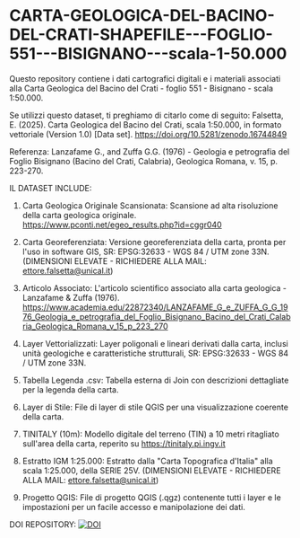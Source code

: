 # CARTA-GEOLOGICA-DEL-BACINO-DEL-CRATI-SHAPEFILE---FOGLIO-551---BISIGNANO---scala-1-50.000

Questo repository contiene i dati cartografici digitali e i materiali associati alla Carta Geologica del Bacino del Crati - foglio 551 - Bisignano - scala 1:50.000. 

Se utilizzi questo dataset, ti preghiamo di citarlo come di seguito:
Falsetta, E. (2025). Carta Geologica del Bacino del Crati, scala 1:50.000, in formato vettoriale (Version 1.0) [Data set]. https://doi.org/10.5281/zenodo.16744849 

Referenza: Lanzafame G., and Zuffa G.G. (1976) - Geologia e petrografia del Foglio Bisignano (Bacino del Crati, Calabria), Geologica Romana, v. 15, p. 223-270.

IL DATASET INCLUDE:

1. Carta Geologica Originale Scansionata: Scansione ad alta risoluzione della carta geologica originale. https://www.pconti.net/egeo_results.php?id=cggr040

2. Carta Georeferenziata: Versione georeferenziata della carta, pronta per l'uso in software GIS, SR: EPSG:32633 - WGS 84 / UTM zone 33N. (DIMENSIONI ELEVATE - RICHIEDERE ALLA MAIL: ettore.falsetta@unical.it)

3. Articolo Associato: L'articolo scientifico associato alla carta geologica - Lanzafame & Zuffa (1976). https://www.academia.edu/22872340/LANZAFAME_G_e_ZUFFA_G_G_1976_Geologia_e_petrografia_del_Foglio_Bisignano_Bacino_del_Crati_Calabria_Geologica_Romana_v_15_p_223_270

4. Layer Vettorializzati: Layer poligonali e lineari derivati dalla carta, inclusi unità geologiche e caratteristiche strutturali, SR: EPSG:32633 - WGS 84 / UTM zone 33N.

5. Tabella Legenda .csv: Tabella esterna di Join con descrizioni dettagliate per la legenda della carta.

6. Layer di Stile: File di layer di stile QGIS per una visualizzazione coerente della carta.

7. TINITALY (10m): Modello digitale del terreno (TIN) a 10 metri ritagliato sull'area della carta, reperito su https://tinitaly.pi.ingv.it

8. Estratto IGM 1:25.000: Estratto dalla "Carta Topografica d'Italia" alla scala 1:25.000, della SERIE 25V. (DIMENSIONI ELEVATE - RICHIEDERE ALLA MAIL: ettore.falsetta@unical.it)

9. Progetto QGIS: File di progetto QGIS (.qgz) contenente tutti i layer e le impostazioni per un facile accesso e manipolazione dei dati.

DOI REPOSITORY: <a href="https://doi.org/10.5281/zenodo.16744848"><img src="https://zenodo.org/badge/1032421943.svg" alt="DOI"></a>
